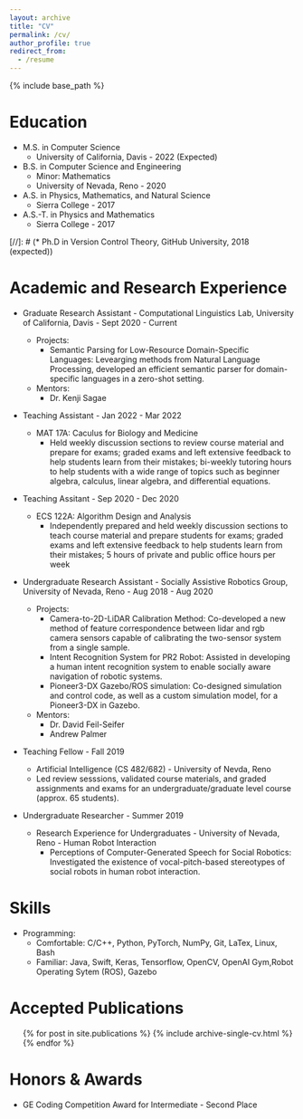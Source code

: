 ```yaml
---
layout: archive
title: "CV"
permalink: /cv/
author_profile: true
redirect_from:
  - /resume
---
```


{% include base_path %}

Education
======
* M.S. in Computer Science
	- University of California, Davis - 2022 (Expected)
* B.S. in Computer Science and Engineering
	- Minor: Mathematics
	- University of Nevada, Reno - 2020
* A.S. in Physics, Mathematics, and Natural Science
	- Sierra College - 2017
* A.S.-T. in Physics and Mathematics
	- Sierra College - 2017

[//]: # (* Ph.D in Version Control Theory, GitHub University, 2018 (expected))

Academic and Research Experience
======
* Graduate Research Assistant - Computational Linguistics Lab, University of California, Davis - Sept 2020 - Current
	- Projects:
		- Semantic Parsing for Low-Resource Domain-Specific Languages: Levearging methods from Natural Language Processing, developed an efficient semantic parser for domain-specific languages in a zero-shot setting.
	- Mentors:
		- Dr. Kenji Sagae

* Teaching Assistant - Jan 2022 - Mar 2022
	- MAT 17A: Caculus for Biology and Medicine
		- Held weekly discussion sections to review course material and prepare for exams; graded exams and left extensive feedback to help students learn from their mistakes; bi-weekly tutoring hours to help students with a wide range of topics such as beginner algebra, calculus, linear algebra, and differential equations.

* Teaching Assitant - Sep 2020 - Dec 2020
	- ECS 122A: Algorithm Design and Analysis
		- Independently prepared and held weekly discussion sections to teach course material and prepare students for exams; graded exams and left extensive feedback to help students learn from their mistakes; 5 hours of private and public office hours per week


* Undergraduate Research Assistant - Socially Assistive Robotics Group, University of Nevada, Reno - Aug 2018 - Aug 2020
	- Projects:
		- Camera-to-2D-LiDAR Calibration Method: Co-developed a new method of feature correspondence between lidar and rgb camera sensors capable of calibrating the two-sensor system from a single sample.
		- Intent Recognition System for PR2 Robot: Assisted in developing a human intent recognition system to enable socially aware navigation of robotic systems.
		- Pioneer3-DX Gazebo/ROS simulation: Co-designed simulation and control code, as well as a custom simulation model, for a Pioneer3-DX in Gazebo.
	- Mentors:
		- Dr. David Feil-Seifer
		- Andrew Palmer
 
* Teaching Fellow - Fall 2019
	- Artificial Intelligence (CS 482/682) - University of Nevda, Reno
	- Led review sesssions, validated course materials, and graded assignments and exams for an undergraduate/graduate level course (approx. 65 students).
 		
* Undergraduate Researcher - Summer 2019
	- Research Experience for Undergraduates - University of Nevada, Reno - Human Robot Interaction
		- Perceptions of Computer-Generated Speech for Social Robotics: Investigated the existence of vocal-pitch-based stereotypes of social robots in human robot interaction. 

  
Skills
======
* Programming:
	- Comfortable: C/C++, Python, PyTorch, NumPy, Git, LaTex, Linux, Bash
	- Familiar:  Java, Swift, Keras, Tensorflow, OpenCV, OpenAI Gym,Robot Operating Sytem (ROS), Gazebo


Accepted Publications
======
  <ul>{% for post in site.publications %}
    {% include archive-single-cv.html %}
  {% endfor %}</ul>

Honors & Awards
======
* GE Coding Competition Award for Intermediate - Second Place
